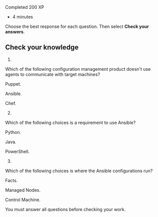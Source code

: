 Completed 200 XP

-   4 minutes

Choose the best response for each question. Then select **Check your answers**.

## Check your knowledge

1.

Which of the following configuration management product doesn't use agents to communicate with target machines?

Puppet.

Ansible.

Chef.

2.

Which of the following choices is a requirement to use Ansible?

Python.

Java.

PowerShell.

3.

Which of the following choices is where the Ansible configurations run?

Facts.

Managed Nodes.

Control Machine.

You must answer all questions before checking your work.